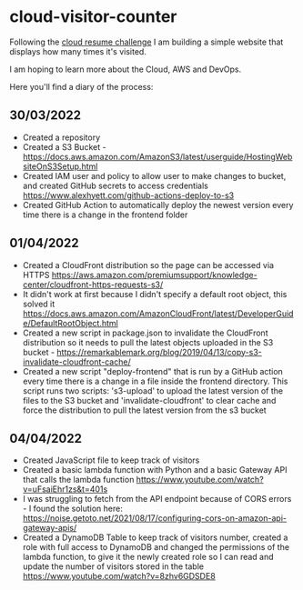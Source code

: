 # cloud-visitor-counter
Following the [cloud resume challenge](https://cloudresumechallenge.dev/docs/the-challenge/aws/) I am building a simple website that displays how many times it's visited. 

I am hoping to learn more about the Cloud, AWS and DevOps.

Here you'll find a diary of the process:

## 30/03/2022
- Created a repository
- Created a S3 Bucket - https://docs.aws.amazon.com/AmazonS3/latest/userguide/HostingWebsiteOnS3Setup.html
- Created IAM user and policy to allow user to make changes to bucket, and created GitHub secrets to access credentials https://www.alexhyett.com/github-actions-deploy-to-s3
- Created GitHub Action to automatically deploy the newest version every time there is a change in the frontend folder

## 01/04/2022
- Created a CloudFront distribution so the page can be accessed via HTTPS https://aws.amazon.com/premiumsupport/knowledge-center/cloudfront-https-requests-s3/
- It didn't work at first because I didn't specify a default root object, this solved it https://docs.aws.amazon.com/AmazonCloudFront/latest/DeveloperGuide/DefaultRootObject.html
- Created a new script in package.json to invalidate the CloudFront distribution so it needs to pull the latest objects uploaded in the S3 bucket - https://remarkablemark.org/blog/2019/04/13/copy-s3-invalidate-cloudfront-cache/
- Created a new script "deploy-frontend" that is run by a GitHub action every time there is a change in a file inside the frontend directory. This script runs two scripts: 's3-upload' to upload the latest version of the files to the S3 bucket and 'invalidate-cloudfront' to clear cache and force the distribution to pull the latest version from the s3 bucket

## 04/04/2022
- Created JavaScript file to keep track of visitors
- Created a basic lambda function with Python and a basic Gateway API that calls the lambda function https://www.youtube.com/watch?v=uFsaiEhr1zs&t=401s
- I was struggling to fetch from the API endpoint because of CORS errors - I found the solution here: https://noise.getoto.net/2021/08/17/configuring-cors-on-amazon-api-gateway-apis/
- Created a DynamoDB Table to keep track of visitors number, created a role with full access to DynamoDB and changed the permissions of the lambda function, to give it the newly created role so I can read and update the number of visitors stored in the table https://www.youtube.com/watch?v=8zhv6GDSDE8
